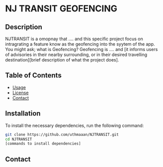 # NJ TRANSIT GEOFENCING

## Description

NJTRANSIT is a omopnay that .... and this specific project focus on intragrating a feature know as the geofencing into the syytem of the app. You might ask; what is Geofencing? Geofencing is .... and [it informs users of advisories in their nearby surrounding, or in their desired travelling destination][brief description of what the project does].

## Table of Contents

- [Usage](#usage)
- [License](#license)
- [Contact](#contact)

## Installation

To install the necessary dependencies, run the following command:

```bash
git clone https://github.com/uthmaaan/NJTRANSIT.git
cd NJTRANSIT
[commands to install dependencies]

```

## Contact
